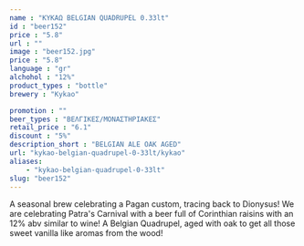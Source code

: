 ```yaml
---
name : "ΚΥΚΑΩ BELGIAN QUADRUPEL 0.33lt"
id : "beer152"
price : "5.8"
url : ""
image : "beer152.jpg"
price : "5.8"
language : "gr"
alchohol : "12%"
product_types : "bottle"
brewery : "Kykao"

promotion : ""
beer_types : "ΒΕΛΓΙΚΕΣ/ΜΟΝΑΣΤΗΡΙΑΚΕΣ"
retail_price : "6.1"
discount : "5%"
description_short : "BELGIAN ALE OAK AGED"
url: "kykao-belgian-quadrupel-0-33lt/kykao"
aliases: 
    - "kykao-belgian-quadrupel-0-33lt"
slug: "beer152"
---
```


A seasonal brew celebrating a Pagan custom, tracing back to Dionysus!
We are celebrating Patra&#39;s Carnival with a beer full of Corinthian raisins with an 12% abv similar to wine!
A Belgian Quadrupel, aged with oak to get all those sweet vanilla like aromas from the wood!